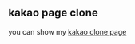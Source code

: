 ## kakao page clone
you can show my <a href="https://github.com/c-min-ji/inseong_page">kakao clone page</a>
